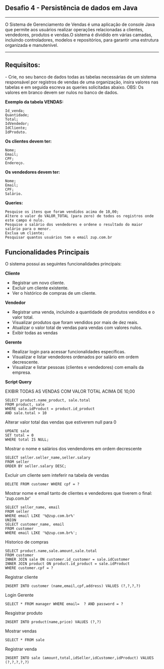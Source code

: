 ## Desafio 4 - Persistência de dados em Java
<hr>
O Sistema de Gerenciamento de Vendas é uma aplicação de console Java que permite aos usuários realizar operações relacionadas a clientes, 
vendedores, produtos e vendas.O sistema é dividido em várias camadas, incluindo controladores, modelos e repositórios, 
para garantir uma estrutura organizada e manutenível.
<hr>
<h2>Requisitos: </h2>
- Crie, no seu banco de dados todas as tabelas necessárias de um sistema responsável por registros de vendas de uma 
organização, insira valores nas tabelas e em seguida escreva as queries solicitadas abaixo.
OBS: Os valores em branco devem ser nulos no banco de dados. 

**Exemplo da tabela VENDAS:**

    Id_venda;
    Quantidade;
    Total;
    IdVendedor;
    IdCliente;
    IdProduto.	

**Os clientes devem ter:**

    Nome;
    Email; 
    CPF;
    Endereço. 

**Os vendedores devem ter:**

    Nome;
    Email;
    CPF;
    Salário.

**Queries:**

    Pesquise os itens que foram vendidos acima de 10,00;
    Altere o valor do VALOR_TOTAL (para zero) de todos os registros onde este campo é nulo.
    Pesquise o salário dos vendedores e ordene o resultado do maior salário para o menor.
    Exclua um cliente;
    Pesquisar quantos usuários tem o email zup.com.br 



## Funcionalidades Principais

O sistema possui as seguintes funcionalidades principais:

**Cliente**

- Registrar um novo cliente.
- Excluir um cliente existente.
- Ver o histórico de compras de um cliente.

**Vendedor**

- Registrar uma venda, incluindo a quantidade de produtos vendidos e o valor total.
- Visualizar produtos que foram vendidos por mais de dez reais.
- Atualizar o valor total de vendas para vendas com valores nulos.
- Exibir todas as vendas

**Gerente**

- Realizar login para acessar funcionalidades específicas.
- Visualizar e listar vendedores ordenados por salário em ordem decrescente.
- Visualizar e listar pessoas (clientes e vendedores) com emails da empresa.


**Script Query**

EXIBIR TODAS AS VENDAS COM VALOR TOTAL ACIMA DE 10,00

    SELECT product.name_product, sale.total
    FROM product, sale
    WHERE sale.idProduct = product.id_product
    AND sale.total > 10

Alterar valor total das vendas que estiverem null para 0

    UPDATE sale
    SET total = 0
    WHERE total IS NULL;

Mostrar o nome e salários dos vendendores em ordem decrescente

    SELECT seller.seller_name,seller.salary
    FROM seller
    ORDER BY seller.salary DESC;

Excluir um cliente sem inteferir na tabela de vendas

    DELETE FROM customer WHERE cpf = ?

Mostrar nome e email tanto de clientes e vendedores que tiverem o final: 'zup.com.br'

    SELECT seller_name, email
    FROM seller
    WHERE email LIKE '%@zup.com.br%'
    UNION
    SELECT customer_name, email
    FROM customer
    WHERE email LIKE '%@zup.com.br%';

Historico de compras

    SELECT product.name,sale.amount,sale.total
    FROM customer
    INNER JOIN sale ON customer.id_customer = sale.idCustomer
    INNER JOIN product ON product.id_product = sale.idProduct
    WHERE customer.cpf = ?

Registrar cliente

    INSERT INTO customer (name,email,cpf,address) VALUES (?,?,?,?) 

Login Gerente

    SELECT * FROM manager WHERE email=  ? AND password = ? 

Resgistrar produto

    INSERT INTO product(name,price) VALUES (?,?)

Mostrar vendas

    SELECT * FROM sale

Registrar venda

    INSERT INTO sale (amount,total,idSeller,idCustomer,idProduct) VALUES (?,?,?,?,?)




